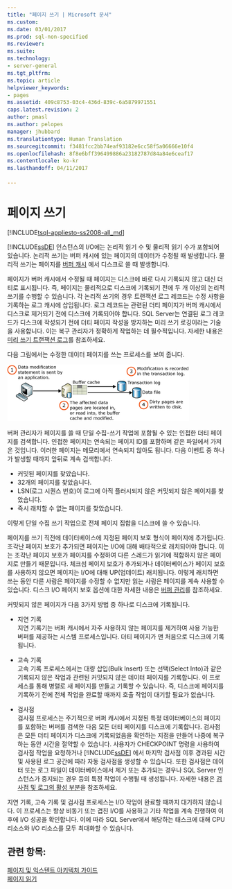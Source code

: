 ```yaml
---
title: "페이지 쓰기 | Microsoft 문서"
ms.custom: 
ms.date: 03/01/2017
ms.prod: sql-non-specified
ms.reviewer: 
ms.suite: 
ms.technology:
- server-general
ms.tgt_pltfrm: 
ms.topic: article
helpviewer_keywords:
- pages
ms.assetid: 409c8753-03c4-436d-839c-6a5879971551
caps.latest.revision: 2
author: pmasl
ms.author: pelopes
manager: jhubbard
ms.translationtype: Human Translation
ms.sourcegitcommit: f3481fcc2bb74eaf93182e6cc58f5a06666e10f4
ms.openlocfilehash: 8f8e6bff396499886a23182787d84a84e6ceaf17
ms.contentlocale: ko-kr
ms.lasthandoff: 04/11/2017

---
```

# <a name="writing-pages"></a>페이지 쓰기
[!INCLUDE[tsql-appliesto-ss2008-all_md](../includes/tsql-appliesto-ss2008-all-md.md)]

[!INCLUDE[ssDE](../includes/ssde-md.md)] 인스턴스의 I/O에는 논리적 읽기 수 및 물리적 읽기 수가 포함되어 있습니다. 논리적 쓰기는 버퍼 캐시에 있는 페이지의 데이터가 수정될 때 발생합니다. 물리적 쓰기는 페이지를 [버퍼 캐시](../relational-databases/memory-management-architecture-guide.md) 에서 디스크로 쓸 때 발생합니다.

페이지가 버퍼 캐시에서 수정될 때 페이지는 디스크에 바로 다시 기록되지 않고 대신 더티로 표시됩니다. 즉, 페이지는 물리적으로 디스크에 기록되기 전에 두 개 이상의 논리적 쓰기를 수행할 수 있습니다. 각 논리적 쓰기의 경우 트랜잭션 로그 레코드는 수정 사항을 기록하는 로그 캐시에 삽입됩니다. 로그 레코드는 관련된 더티 페이지가 버퍼 캐시에서 디스크로 제거되기 전에 디스크에 기록되어야 합니다. SQL Server는 연결된 로그 레코드가 디스크에 작성되기 전에 더티 페이지 작성을 방지하는 미리 쓰기 로깅이라는 기술을 사용합니다. 이는 복구 관리자가 정확하게 작업하는 데 필수적입니다. 자세한 내용은 [미리 쓰기 트랜잭션 로그](../relational-databases/sql-server-transaction-log-architecture-and-management-guide.md)를 참조하세요.

다음 그림에서는 수정한 데이터 페이지를 쓰는 프로세스를 보여 줍니다.

![Writing_Pages](../relational-databases/media/writing-pages.gif)

버퍼 관리자가 페이지를 쓸 때 단일 수집-쓰기 작업에 포함될 수 있는 인접한 더티 페이지를 검색합니다. 인접한 페이지는 연속되는 페이지 ID를 포함하며 같은 파일에서 가져온 것입니다. 이러한 페이지는 메모리에서 연속되지 않아도 됩니다. 다음 이벤트 중 하나가 발생할 때까지 앞뒤로 계속 검색합니다.

 * 커밋된 페이지를 찾았습니다.
 * 32개의 페이지를 찾았습니다.
 * LSN(로그 시퀀스 번호)이 로그에 아직 플러시되지 않은 커밋되지 않은 페이지를 찾았습니다.
 * 즉시 래치할 수 없는 페이지를 찾았습니다.

이렇게 단일 수집 쓰기 작업으로 전체 페이지 집합을 디스크에 쓸 수 있습니다. 

페이지를 쓰기 직전에 데이터베이스에 지정된 페이지 보호 형식이 페이지에 추가됩니다. 조각난 페이지 보호가 추가되면 페이지는 I/O에 대해 배타적으로 래치되어야 합니다. 이는 조각난 페이지 보호가 페이지를 수정하여 다른 스레드가 읽기에 적합하지 않은 페이지로 만들기 때문입니다. 체크섬 페이지 보호가 추가되거나 데이터베이스가 페이지 보호를 사용하지 않으면 페이지는 I/O에 대해 UP(업데이트) 래치됩니다. 이렇게 래치하면 쓰는 동안 다른 사람은 페이지를 수정할 수 없지만 읽는 사람은 페이지를 계속 사용할 수 있습니다. 디스크 I/O 페이지 보호 옵션에 대한 자세한 내용은 [버퍼 관리](../relational-databases/memory-management-architecture-guide.md)를 참조하세요.

커밋되지 않은 페이지가 다음 3가지 방법 중 하나로 디스크에 기록됩니다. 

* 지연 기록   
 지연 기록기는 버퍼 캐시에서 자주 사용하지 않는 페이지를 제거하여 사용 가능한 버퍼를 제공하는 시스템 프로세스입니다. 더티 페이지가 맨 처음으로 디스크에 기록됩니다. 

* 고속 기록   
 고속 기록 프로세스에서는 대량 삽입(Bulk Insert) 또는 선택(Select Into)과 같은 기록되지 않은 작업과 관련된 커밋되지 않은 데이터 페이지를 기록합니다. 이 프로세스를 통해 병렬로 새 페이지를 만들고 기록할 수 있습니다. 즉, 디스크에 페이지를 기록하기 전에 전체 작업을 완료할 때까지 호출 작업이 대기할 필요가 없습니다.

* 검사점   
 검사점 프로세스는 주기적으로 버퍼 캐시에서 지정된 특정 데이터베이스의 페이지를 포함하는 버퍼를 검색한 다음 모든 더티 페이지를 디스크에 기록합니다. 검사점은 모든 더티 페이지가 디스크에 기록되었음을 확인하는 지점을 만들어 나중에 복구하는 동안 시간을 절약할 수 있습니다. 사용자가 CHECKPOINT 명령을 사용하여 검사점 작업을 요청하거나 [!INCLUDE[ssDE](../includes/ssde-md.md)] 에서 마지막 검사점 이후 경과된 시간 및 사용된 로그 공간에 따라 자동 검사점을 생성할 수 있습니다. 또한 검사점은 데이터 또는 로그 파일이 데이터베이스에서 제거 또는 추가되는 경우나 SQL Server 인스턴스가 중지되는 경우 등의 특정 작업이 수행될 때 생성됩니다. 자세한 내용은 [검사점 및 로그의 활성 부분](../relational-databases/sql-server-transaction-log-architecture-and-management-guide.md)을 참조하세요.

지연 기록, 고속 기록 및 검사점 프로세스는 I/O 작업이 완료할 때까지 대기하지 않습니다. 이 프로세스는 항상 비동기 또는 겹친 I/O를 사용하고 기타 작업을 계속 진행하여 이후에 I/O 성공을 확인합니다. 이에 따라 SQL Server에서 해당하는 태스크에 대해 CPU 리소스와 I/O 리소스를 모두 최대화할 수 있습니다.

## <a name="see-also"></a>관련 항목:
[페이지 및 익스텐트 아키텍처 가이드](../relational-databases/pages-and-extents-architecture-guide.md)   
 [페이지 읽기](../relational-databases/reading-pages.md)
